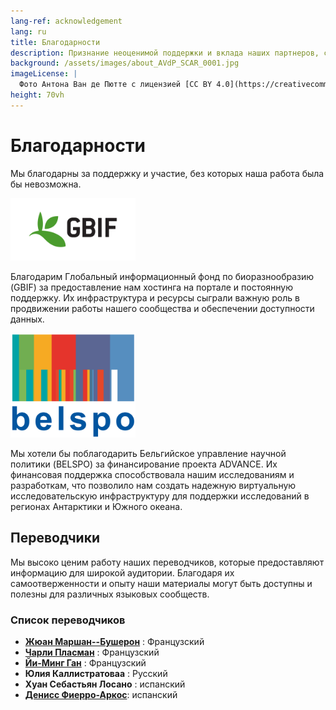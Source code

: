 ```yaml
---
lang-ref: acknowledgement
lang: ru
title: Благодарности
description: Признание неоценимой поддержки и вклада наших партнеров, сотрудников, волонтеров и спонсоров.
background: /assets/images/about_AVdP_SCAR_0001.jpg
imageLicense: |
  Фото Антона Ван де Пютте с лицензией [CC BY 4.0](https://creativecommons.org/licenses/by/4.0/)
height: 70vh
---
```


# Благодарности

Мы благодарны за поддержку и участие, без которых наша работа была бы невозможна.

<img src="/assets/images/logo/gbif-standard-logo-green.png" alt="GBIF logo" width="200">

Благодарим Глобальный информационный фонд по биоразнообразию (GBIF) за предоставление нам хостинга на портале и постоянную поддержку. Их инфраструктура и ресурсы сыграли важную роль в продвижении работы нашего сообщества и обеспечении доступности данных.

<img src="/assets/images/logo/belspo.jpg" alt="BELSPO logo" width="200">

Мы хотели бы поблагодарить Бельгийское управление научной политики (BELSPO) за финансирование проекта ADVANCE. Их финансовая поддержка способствовала нашим исследованиям и разработкам, что позволило нам создать надежную виртуальную исследовательскую инфраструктуру для поддержки исследований в регионах Антарктики и Южного океана.

## Переводчики

Мы высоко ценим работу наших переводчиков, которые предоставляют информацию для широкой аудитории. Благодаря их самоотверженности и опыту наши материалы могут быть доступны и полезны для различных языковых сообществ.

### Список переводчиков

- **[Жюан Маршан--Бушерон](https://orcid.org/0009-0004-3688-874X)** : Французский
- **[Чарли Пласман](https://orcid.org/0009-0007-7519-7417)** : Французский
- **[Йи-Минг Ган](https://orcid.org/0000-0001-7087-2646)** : Французский
- **Юлия Каллистратоваa** : Русский
- **Хуан Себастьян Лосано** : испанский
- **[Денисс Фиерро-Аркос](https://orcid.org/0000-0002-5039-6272)**: испанский
